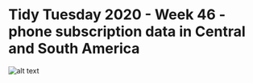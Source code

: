 # Tidy Tuesday 2020 - Week 46 - phone subscription data in Central and South America

![alt text](https://github.com/sianbladon/Data-Viz/blob/master/Tidy-Tuesday-2020-Week-46/phone_subs.png)


